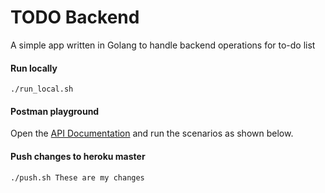 # TODO Backend 
A simple app written in Golang to handle backend operations for to-do list

#### Run locally 
`./run_local.sh`

#### Postman playground
Open the [API Documentation](https://documenter.getpostman.com/view/1226197/T17AkrKz?version=latest) and 
run the scenarios as shown below.  


#### Push changes to heroku master
`./push.sh These are my changes`
